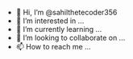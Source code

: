 - 👋 Hi, I’m @sahilthetecoder356
- 👀 I’m interested in ...
- 🌱 I’m currently learning ...
- 💞️ I’m looking to collaborate on ...
- 📫 How to reach me ...

<!---
sahilthetecoder356/sahilthetecoder356 is a ✨ special ✨ repository because its `README.md` (this file) appears on your GitHub profile.
You can click the Preview link to take a look at your changes.
--->
<!DOCTYPE html> <html lang="en">
 <head>
 <!-- Meta tags and stylesheets --> <!-- Link to external fonts and stylesheets -->
 <title>Tic Tac Toe</title> 
</head> 
<body> 
<!-- Your game elements will go here --> 
</body> 
</html>
